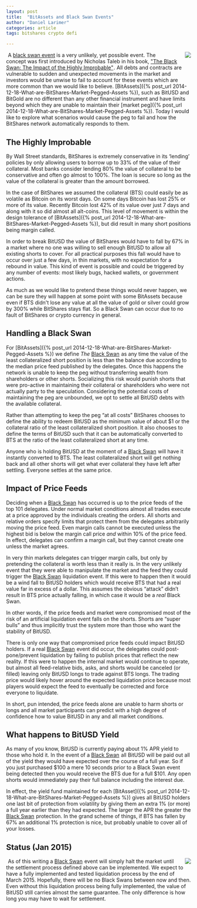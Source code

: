 ```yaml
---
layout: post
title:  "BitAssets and Black Swan Events"
author: "Daniel Larimer"
categories: article 
tags: bitshares crypto defi

---
```

<a href="http://www.amazon.com/gp/product/1400063515/ref=as_li_tl?ie=UTF8&camp=1789&creative=9325&creativeASIN=1400063515&linkCode=as2&tag=bytesblog-20&linkId=4VCDVOCB4UFIM2MW"><img style="float:right;margin-left:25px" border="0" src="http://ws-na.amazon-adsystem.com/widgets/q?_encoding=UTF8&ASIN=1400063515&Format=_SL250_&ID=AsinImage&MarketPlace=US&ServiceVersion=20070822&WS=1&tag=bytesblog-20" ></a><img src="http://ir-na.amazon-adsystem.com/e/ir?t=bytesblog-20&l=as2&o=1&a=1400063515" width="1" height="1" border="0" alt="" style="border:none !important; margin:0px !important;" />
A [black swan event](http://www.investopedia.com/articles/trading/11/black-swan-events-investing.asp) is a very unlikely, yet possible event.  The concept was first introduced by Nicholas Taleb in his book, <a href="http://www.amazon.com/gp/product/1400063515/ref=as_li_tl?ie=UTF8&camp=1789&creative=9325&creativeASIN=1400063515&linkCode=as2&tag=bytesblog-20&linkId=4GECX3IZGXYP5OVX">"The Black Swan: The Impact of the Highly Improbable"</a><img src="http://ir-na.amazon-adsystem.com/e/ir?t=bytesblog-20&l=as2&o=1&a=1400063515" width="1" height="1" border="0" alt="" style="border:none !important; margin:0px !important;" />.  All debts and contracts are vulnerable to sudden and unexpected movements in the market and investors would be unwise to fail to account for these events which are more common than we would like to believe.    [BitAssets]({% post_url 2014-12-18-What-are-BitShares-Market-Pegged-Assets %}), such as BitUSD and BitGold are no different than any other financial instrument and have limits beyond which they are unable to maintain their [market peg]({% post_url 2014-12-18-What-are-BitShares-Market-Pegged-Assets %}).  Today I would like to explore what scenarios would cause the peg to fail and how the BitShares network automatically responds to them.


## The Highly Improbable 

By Wall Street standards, BitShares is extremely conservative in its ‘lending’ policies by only allowing users to borrow up to 33% of the value of their collateral.   Most banks consider lending 80% the value of collateral to be conservative and often go almost to 100%.   The loan is secure so long as the value of the collateral is greater than the amount borrowed.  

In the case of BitShares we assumed the collateral (BTS) could easily be as volatile as Bitcoin on its worst days.  On some days Bitcoin has lost 25% or more of its value.  Recently Bitcoin lost 42% of its value over just 7 days and along with it so did almost all alt-coins.   This level of movement is within the design tolerance of [BitAssets]({% post_url 2014-12-18-What-are-BitShares-Market-Pegged-Assets %}), but did result in many short positions being margin called. 

In order to break BitUSD the value of BitShares would have to fall by 67% in a market where no one was willing to sell enough BitUSD to allow all existing shorts to cover.   For all practical purposes this fall would have to occur over just a few days, in thin markets, with no expectation for a rebound in value.   This kind of event is possible and could be triggered by any number of events: most likely bugs, hacked wallets, or government actions.

As much as we would like to pretend these things would never happen, we can be sure they will happen at some point with some BitAssets because even if BTS didn't lose any value at all the value of gold or silver could grow by 300% while BitShares stays flat.  So a Black Swan can occur due to no fault of BitShares or crypto currency in general.

## Handling a Black Swan 

For [BitAssets]({% post_url 2014-12-18-What-are-BitShares-Market-Pegged-Assets %}) we define *The* <a href="http://www.amazon.com/gp/product/1400063515/ref=as_li_tl?ie=UTF8&camp=1789&creative=9325&creativeASIN=1400063515&linkCode=as2&tag=bytesblog-20&linkId=4GECX3IZGXYP5OVX">Black Swan</a><img src="http://ir-na.amazon-adsystem.com/e/ir?t=bytesblog-20&l=as2&o=1&a=1400063515" width="1" height="1" border="0" alt="" style="border:none !important; margin:0px !important;" /> as any time the value of the least collateralized short position is less than the balance due according to the median price feed published by the delegates.    Once this happens the network is unable to keep the peg without transferring wealth from shareholders or other shorts.  Socializing this risk would punish shorts that were pro-active in maintaining their collateral or shareholders who were not actually party to the speculation.  Considering the potential costs of maintaining the peg are unbounded, we opt to settle all BitUSD debts with the available collateral.

Rather than attempting to keep the peg “at all costs” BitShares chooses to define the ability to redeem BitUSD as the minimum value of about $1 or the collateral ratio of the least collateralized short position.   It also chooses to define the terms of BitUSD such that it can be automatically converted to BTS at the ratio of the least collateralized short at any time.   

Anyone who is holding BitUSD at the moment of a <a href="http://www.amazon.com/gp/product/1400063515/ref=as_li_tl?ie=UTF8&camp=1789&creative=9325&creativeASIN=1400063515&linkCode=as2&tag=bytesblog-20&linkId=4GECX3IZGXYP5OVX">Black Swan</a><img src="http://ir-na.amazon-adsystem.com/e/ir?t=bytesblog-20&l=as2&o=1&a=1400063515" width="1" height="1" border="0" alt="" style="border:none !important; margin:0px !important;" /> will have it instantly converted to BTS.  The least collateralized short will get nothing back and all other shorts will get what ever collateral they have left after settling.   Everyone settles at the same price.

## Impact of Price Feeds

Deciding when a <a href="http://www.amazon.com/gp/product/1400063515/ref=as_li_tl?ie=UTF8&camp=1789&creative=9325&creativeASIN=1400063515&linkCode=as2&tag=bytesblog-20&linkId=4GECX3IZGXYP5OVX">Black Swan</a><img src="http://ir-na.amazon-adsystem.com/e/ir?t=bytesblog-20&l=as2&o=1&a=1400063515" width="1" height="1" border="0" alt="" style="border:none !important; margin:0px !important;" /> has occurred is up to the price feeds of the top 101 delegates.  Under normal market conditions almost all trades execute at a price approved by the individuals creating the orders.  All shorts and relative orders specify limits that protect them from the delegates arbitrarily moving the price feed.  Even margin calls cannot be executed unless the highest bid is below the margin call price *and* within 10% of the price feed.   In effect, delegates can confirm a margin call, but they cannot create one unless the market agrees.

In very thin markets delegates can trigger margin calls, but only by pretending the collateral is worth less than it really is.  In the very unlikely event that they were able to manipulate the market and the feed they could trigger the <a href="http://www.amazon.com/gp/product/1400063515/ref=as_li_tl?ie=UTF8&camp=1789&creative=9325&creativeASIN=1400063515&linkCode=as2&tag=bytesblog-20&linkId=4GECX3IZGXYP5OVX">Black Swan</a><img src="http://ir-na.amazon-adsystem.com/e/ir?t=bytesblog-20&l=as2&o=1&a=1400063515" width="1" height="1" border="0" alt="" style="border:none !important; margin:0px !important;" /> liquidation event.  If this were to happen then it would be a wind fall to BitUSD holders which would receive BTS that had a real value far in excess of a dollar.   This assumes the obvious “attack” didn’t result in BTS price actually falling, in which case it would be a *real* Black Swan.   

In other words, if the price feeds and market were compromised most of the risk of an artificial liquidation event falls on the shorts.  Shorts are “super bulls” and thus implicitly trust the system more than those who want the stability of BitUSD.  

There is only one way that compromised price feeds could impact BitUSD holders.  If a real <a href="http://www.amazon.com/gp/product/1400063515/ref=as_li_tl?ie=UTF8&camp=1789&creative=9325&creativeASIN=1400063515&linkCode=as2&tag=bytesblog-20&linkId=4GECX3IZGXYP5OVX">Black Swan</a><img src="http://ir-na.amazon-adsystem.com/e/ir?t=bytesblog-20&l=as2&o=1&a=1400063515" width="1" height="1" border="0" alt="" style="border:none !important; margin:0px !important;" /> event did occur, the delegates could post-pone/prevent liquidation by failing to publish prices that reflect the new reality.   If this were to happen the internal market would continue to operate, but almost all feed-relative bids, asks, and shorts would be canceled (or filled) leaving only BitUSD longs to trade against BTS longs.   The trading price would likely hover around the expected liquidation price because most players would expect the feed to eventually be corrected and force everyone to liquidate.  

In short, pun intended, the price feeds alone are unable to harm shorts or longs and all market participants can predict with a high degree of confidence how to value BitUSD in any and all market conditions.

## What happens to BitUSD Yield 

As many of you know, BitUSD is currently paying about 1% APR yield to those who hold it.  In the event of a <a href="http://www.amazon.com/gp/product/1400063515/ref=as_li_tl?ie=UTF8&camp=1789&creative=9325&creativeASIN=1400063515&linkCode=as2&tag=bytesblog-20&linkId=4GECX3IZGXYP5OVX">Black Swan</a><img src="http://ir-na.amazon-adsystem.com/e/ir?t=bytesblog-20&l=as2&o=1&a=1400063515" width="1" height="1" border="0" alt="" style="border:none !important; margin:0px !important;" /> all BitUSD will be paid out all of the yield they would have expected over the course of a full year.   So if you just purchased $100 a mere 10 seconds prior to a Black Swan event being detected then you would receive the BTS due for a full $101.  Any open shorts would immediately pay their full balance including the interest due.

In effect, the yield fund maintained for each [BitAsset]({% post_url 2014-12-18-What-are-BitShares-Market-Pegged-Assets %}) gives all BitUSD holders one last bit of protection from volatility by giving them an extra 1% (or more) a full year earlier than they had expected.   The larger the APR the greater the <a href="http://www.amazon.com/gp/product/1400063515/ref=as_li_tl?ie=UTF8&camp=1789&creative=9325&creativeASIN=1400063515&linkCode=as2&tag=bytesblog-20&linkId=4GECX3IZGXYP5OVX">Black Swan</a><img src="http://ir-na.amazon-adsystem.com/e/ir?t=bytesblog-20&l=as2&o=1&a=1400063515" width="1" height="1" border="0" alt="" style="border:none !important; margin:0px !important;" />  protection.  In the grand scheme of things, if BTS has fallen by 67% an additional 1% protection is nice, but probably unable to cover all of your losses.

## Status (Jan 2015)

<a href="http://www.amazon.com/gp/product/1400063515/ref=as_li_tl?ie=UTF8&camp=1789&creative=9325&creativeASIN=1400063515&linkCode=as2&tag=bytesblog-20&linkId=4VCDVOCB4UFIM2MW"><img style="float:right;margin-left:25px" border="0" src="http://ws-na.amazon-adsystem.com/widgets/q?_encoding=UTF8&ASIN=1400063515&Format=_SL250_&ID=AsinImage&MarketPlace=US&ServiceVersion=20070822&WS=1&tag=bytesblog-20" ></a><img src="http://ir-na.amazon-adsystem.com/e/ir?t=bytesblog-20&l=as2&o=1&a=1400063515" width="1" height="1" border="0" alt="" style="border:none !important; margin:0px !important;" />
As of this writing a <a href="http://www.amazon.com/gp/product/1400063515/ref=as_li_tl?ie=UTF8&camp=1789&creative=9325&creativeASIN=1400063515&linkCode=as2&tag=bytesblog-20&linkId=4GECX3IZGXYP5OVX">Black Swan</a><img src="http://ir-na.amazon-adsystem.com/e/ir?t=bytesblog-20&l=as2&o=1&a=1400063515" width="1" height="1" border="0" alt="" style="border:none !important; margin:0px !important;" />  event will simply halt the market until the settlement process defined above can be implemented.  We expect to have a fully implemented and tested liquidation process by the end of March 2015.   Hopefully, there will be no Black Swans between now and then.  Even without this liquidation process being fully implemented, the value of BitUSD still carries almost the same guarantee.  The only difference is how long you may have to wait for settlement.  
